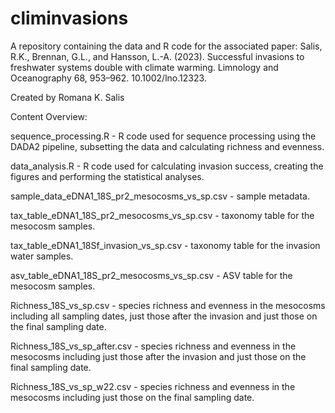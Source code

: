 # climinvasions
A repository containing the data and R code for the associated paper: Salis, R.K., Brennan, G.L., and Hansson, L.-A. (2023). Successful invasions to freshwater systems double with climate warming. Limnology and Oceanography 68, 953–962. 10.1002/lno.12323.

Created by Romana K. Salis


Content Overview:  

sequence_processing.R - R code used for sequence processing using the DADA2 pipeline, subsetting the data and calculating richness and evenness. 

data_analysis.R - R code used for calculating invasion success, creating the figures and performing the statistical analyses.  

sample_data_eDNA1_18S_pr2_mesocosms_vs_sp.csv - sample metadata. 

tax_table_eDNA1_18S_pr2_mesocosms_vs_sp.csv - taxonomy table for the mesocosm samples. 

tax_table_eDNA1_18Sf_invasion_vs_sp.csv - taxonomy table for the invasion water samples. 

asv_table_eDNA1_18S_pr2_mesocosms_vs_sp.csv - ASV table for the mesocosm samples. 

Richness_18S_vs_sp.csv - species richness and evenness in the mesocosms including all sampling dates, just those after the invasion and just those on the final sampling date. 

Richness_18S_vs_sp_after.csv - species richness and evenness in the mesocosms including just those after the invasion and just those on the final sampling date. 

Richness_18S_vs_sp_w22.csv - species richness and evenness in the mesocosms including just those on the final sampling date. 
